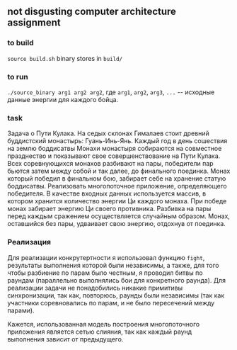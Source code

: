 ## not disgusting computer architecture assignment
### to build
```source build.sh```
binary stores in `build/`
### to run
```./source_binary arg1 arg2 arg2```, где `arg1`, `arg2`, `arg3`, `...` -- 
исходные данные энергии для каждого бойца.
### task

Задача   о   Пути   Кулака.  На седых склонах Гималаев стоит древний
буддистский монастырь: Гуань-Инь-Янь. Каждый год в день сошествия на
землю   боддисатвы   Монахи   монастыря   собираются   на   совместное
празднество и показывают свое совершенствование на Пути Кулака. Всех
соревнующихся монахов разбивают на пары, победители пар бьются затем
между собой и так далее, до финального поединка. Монах который победил в
финальном бою, забирает себе на хранение статую боддисатвы. Реализовать
многопоточное   приложение,   определяющего   победителя.   В   качестве
входных   данных   используется   массив,   в   котором   хранится   количество
энергии Ци каждого монаха. При победе монах забирает энергию Ци своего
противника. Разбивка на пары перед каждым сражением осуществляется
случайным образом. Монах, оставшийся без пары, удваивает свою энергию,
отдохнув от поединка.

### Реализация

Для реализации конкрутертности я использовал функцию `fight`, результаты выполнения которой были независимы,
а также, для того чтобы разбиение по парам было честным, я проводил битвы по раундам (параллельно выполнялись бои для конкретного раунда).
Для реализации задачи не понадобились никакие примитивы синхронизации, так как, повторюсь, раунды были независимы (так как участники соревновались по парам, и не было пересечений между парами).

Кажется, использованная модель построения многопоточного приложения является сетью слияния, так как каждый раунд выполнения зависит от предыдущего.





